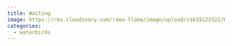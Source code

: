 ```yaml
---
title: Waiting
image: https://res.cloudinary.com/rama-llama/image/upload/v1619123322/Kingfisher__i9zu73.jpg
categories:
  - waterbirds
---
```

